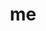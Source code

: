 ---
layout: home

title: me

hero:
  name: WarmthSea
  text: This is my play VitePress place
  tagline: This is my play VitePress place.
  image:
    src: /logo-with-shadow.png
    alt: Vite
  actions:
    - theme: brand
      text: Get Play
      link: /guide/
    - theme: alt
      text: View on GitHub
      link: https://github.com/warmthsea/vitepress-starter

features:
  - icon: 💡
    title: Instant Server Start
    details: On demand file serving over native ESM, no bundling required!
  - icon: ⚡️
    title: Lightning Fast HMR
    details: Hot Module Replacement (HMR) that stays fast regardless of app size.
  - icon: 🛠️
    title: Rich Features
    details: Out-of-the-box support for TypeScript, JSX, CSS and more.
---